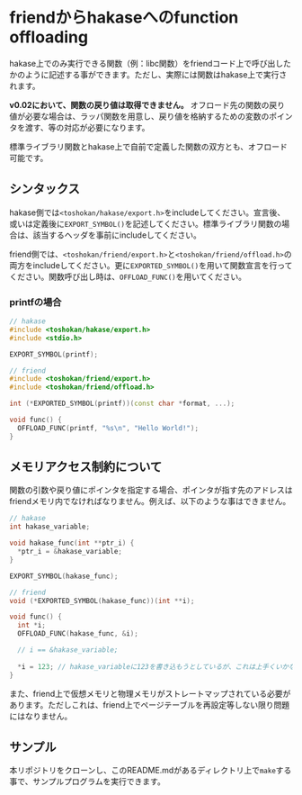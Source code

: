 
# friendからhakaseへのfunction offloading

hakase上でのみ実行できる関数（例：libc関数）をfriendコード上で呼び出したかのように記述する事ができます。ただし、実際には関数はhakase上で実行されます。

**v0.02において、関数の戻り値は取得できません。** オフロード先の関数の戻り値が必要な場合は、ラッパ関数を用意し、戻り値を格納するための変数のポインタを渡す、等の対応が必要になります。

標準ライブラリ関数とhakase上で自前で定義した関数の双方とも、オフロード可能です。

## シンタックス
hakase側では`<toshokan/hakase/export.h>`をincludeしてください。宣言後、或いは定義後に`EXPORT_SYMBOL()`を記述してください。標準ライブラリ関数の場合は、該当するヘッダを事前にincludeしてください。

friend側では、`<toshokan/friend/export.h>`と`<toshokan/friend/offload.h>`の両方をincludeしてください。更に`EXPORTED_SYMBOL()`を用いて関数宣言を行ってください。関数呼び出し時は、`OFFLOAD_FUNC()`を用いてください。

### printfの場合
```cc
// hakase
#include <toshokan/hakase/export.h>
#include <stdio.h>

EXPORT_SYMBOL(printf);
```

```cc
// friend
#include <toshokan/friend/export.h>
#include <toshokan/friend/offload.h>

int (*EXPORTED_SYMBOL(printf))(const char *format, ...);

void func() {
  OFFLOAD_FUNC(printf, "%s\n", "Hello World!");
}
```

## メモリアクセス制約について
関数の引数や戻り値にポインタを指定する場合、ポインタが指す先のアドレスはfriendメモリ内でなければなりません。例えば、以下のような事はできません。

```cc
// hakase
int hakase_variable;

void hakase_func(int **ptr_i) {
  *ptr_i = &hakase_variable;
}

EXPORT_SYMBOL(hakase_func);
```

```cc
// friend
void (*EXPORTED_SYMBOL(hakase_func))(int **i);

void func() {
  int *i;
  OFFLOAD_FUNC(hakase_func, &i);

  // i == &hakase_variable;
  
  *i = 123; // hakase_variableに123を書き込もうとしているが、これは上手くいかない
}
```

また、friend上で仮想メモリと物理メモリがストレートマップされている必要があります。ただしこれは、friend上でページテーブルを再設定等しない限り問題にはなりません。


## サンプル
本リポジトリをクローンし、このREADME.mdがあるディレクトリ上で`make`する事で、サンプルプログラムを実行できます。